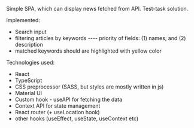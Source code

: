 Simple SPA, which can display news fetched from API. Test-task solution.

Implemented:
- Search input
- filtering articles by keywords
---- priority of fields: (1) names; and (2) description
 - matched keywords should are highlighted with yellow color

Technologies used: 
- React
- TypeScript
- CSS preprocessor (SASS, but styles are mostly written in js)
- Material UI
- Custom hook - useAPI for fetching the data
- Context API for state management 
- React router (+ useLocation hook)
- other hooks (useEffect, useState, useContext etc)


